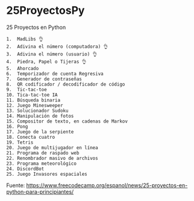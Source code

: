 # 25ProyectosPy
25 Proyectos en Python

	1.	MadLibs 👌
	2.	Adivina el número (computadora) 👌
	3.	Adivina el número (usuario) 👌
	4.	Piedra, Papel o Tijeras 👌
	5.	Ahorcado
	6.	Temporizador de cuenta Regresiva
	7.	Generador de contraseñas
	8.	QR codificador / decodificador de código
	9.	Tic-tac-toe
	10.	Tica-tac-toe IA
	11.	Búsqueda binaria
	12.	Juego Minesweeper
	13.	Solucionador Sudoku
	14.	Manipulación de fotos
	15.	Compositor de texto, en cadenas de Markov
	16.	Pong
	17.	Juego de la serpiente
	18.	Conecta cuatro
	19.	Tetris
	20.	Juego de multijugador en línea
	21.	Programa de raspado web
	22.	Renombrador masivo de archivos
	23.	Programa meteorológico
	24.	DiscordBot
	25.	Juego Invasores espaciales

Fuente: https://www.freecodecamp.org/espanol/news/25-proyectos-en-python-para-principiantes/
